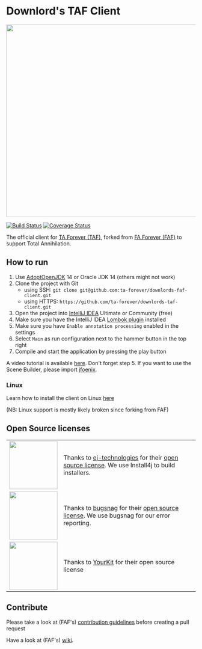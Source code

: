 # Downlord's TAF Client
<img src="https://steamuserimages-a.akamaihd.net/ugc/961979645585692753/48588B65300A3EDE35622C75922E863B1D5CAE9A/" width="512">

[![Build Status](https://travis-ci.org/ta-forever/downlords-taf-client.svg?branch=master)](https://travis-ci.org/ta-forever/downlords-taf-client)
[![Coverage Status](https://coveralls.io/repos/github/ta-forever/downlords-taf-client/badge.svg?branch=develop)](https://coveralls.io/github/ta-forever/downlords-taf-client?branch=develop)


The official client for [TA Forever (TAF)](https://www.taforever.com/), forked from [FA Forever (FAF)](https://www.faforever.com/) to support Total Annihilation.

## How to run
1. Use [AdoptOpenJDK](https://adoptopenjdk.net/) 14 or Oracle JDK 14 (others might not work)
1. Clone the project with Git
    - using SSH: `git clone git@github.com:ta-forever/downlords-faf-client.git`
    - using HTTPS: `https://github.com/ta-forever/downlords-taf-client.git`
1. Open the project into [IntelliJ IDEA](https://www.jetbrains.com/idea/) Ultimate or Community (free)
1. Make sure you have the IntelliJ IDEA [Lombok plugin](https://plugins.jetbrains.com/idea/plugin/6317-lombok-plugin) installed
1. Make sure you have `Enable annotation processing` enabled in the settings
1. Select `Main` as run configuration next to the hammer button in the top right
1. Compile and start the application by pressing the play button

A video tutorial is available [here](https://www.youtube.com/watch?v=_kJoRehdBcM). Don't forget step 5.
If you want to use the Scene Builder, please import [jfoenix](https://www.youtube.com/watch?v=Di9f_eP_x9I).

### Linux
Learn how to install the client on Linux [here](https://github.com/FAForever/downlords-faf-client/wiki/Install-on-Linux)

(NB: Linux support is mostly likely broken since forking from FAF)

## Open Source licenses 
|                |                               |
|----------------|-------------------------------|
|<img src="https://www.ej-technologies.com/images/product_banners/install4j_large.png" width="128">|Thanks to [ej-technologies](https://www.ej-technologies.com) for their [open source license](https://www.ej-technologies.com/buy/install4j/openSource). We use Install4j to build installers.|
|<img src="https://slack-files2.s3-us-west-2.amazonaws.com/avatars/2017-12-13/286651735269_a5ab3167acef52b0111e_512.png" width="128">| Thanks to [bugsnag](https://www.bugsnag.com) for their [open source license](https://www.bugsnag.com/open-source/). We use bugsnag for our error reporting.|
|<img src="https://faforever.github.io/downlords-faf-client/images/yklogo.png" width="128">| Thanks to [YourKit](https://www.yourkit.com) for their open source license|


## Contribute
Please take a look at (FAF's) [contribution guidelines](https://github.com/FAForever/java-guidelines/wiki/Contribution-Guidelines) before creating a pull request

Have a look at (FAF's) [wiki](https://github.com/FAForever/downlords-faf-client/wiki).


